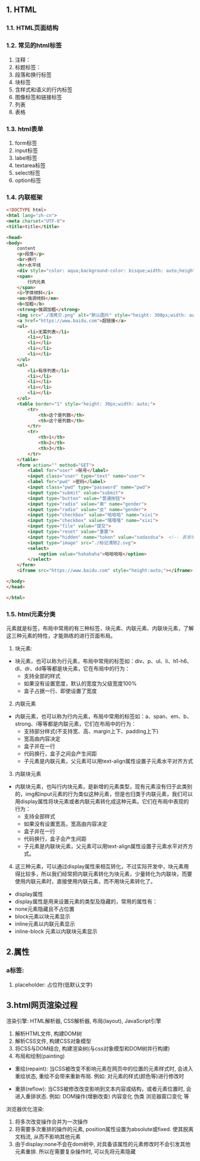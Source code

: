 ## 1. HTML

### 1.1. HTML页面结构

### 1.2. 常见的html标签

1. 注释：<!--->
2. 标题标签：
3. 段落和换行标签
4. 块标签
5. 含样式和语义的行内标签
6. 图像标签和链接标签
7. 列表
8. 表格

### 1.3. html表单

1. form标签
2. input标签
3. label标签
4. textarea标签
5. select标签
6. option标签

### 1.4. 内联框架

```html
<!DOCTYPE html>
<html lang="zh-cn">
<meta charset="UTF-8">
<title>title</title>

<head>
<body>
    content
    <p>段落</p>
    <br>换行
    <hr>水平线
    <div style="color: aqua;background-color: bisque;width: auto;height: 300px;">块标签</div>
    <span>
        行内元素
    </span>
    <i>字体倾斜</i>
    <em>强调倾斜</em>
    <b>加粗</b>
    <strong>强调加粗</strong>
    <img src="./浅拷贝.png" alt="默认图片" style="height: 300px;width: auto;">
    <a href="https://www.baidu.com">超链接</a>
    <ul>
        <li>无需列表</li>
        <li></li>
        <li></li>
        <li></li>
        <li></li>
    </ul>
    <ol>
        <li>有序列表</li>
        <li></li>
        <li></li>
        <li></li>
        <li></li>
    </ol>
    <table border="1" style="height: 30px;width: auto;">
        <tr>
            <th>这个是列数</th>
            <th>这个是列数</th>
        </tr>
        <tr>
            <th>1</th>
            <th>2</th>
            <th>3</th>
        </tr>
    </table>
    <form action="" method="GET">
        <label for="user" >账号</label>
        <input class="user" type="text" name="user">
        <label for="pwd" >密码</label>
        <input class="pwd" type="password" name="pwd">
        <input type="submit" value="submit">
        <input type="button" value="普通按钮">
        <input type="radio" value="男" name="gender">
        <input type="radio" value="女" name="gender">
        <input type="checkbox" value="哈哈哈" name="xixi">
        <input type="checkbox" value="嘻嘻嘻" name="xixi">
        <input type="file" value="提交">
        <input type="reset" value="重置">
        <input type="hidden" name="token" value="sadasdsa">  <!-- 表单域 储存值-->
        <input type="image" src="./标记清除2.svg">
        <select>
            <option value="hahahaha">哈哈哈哈</option>
        </select>
    </form>
    <iframe src="https://www.baidu.com" style="height:auto;"></iframe>

</body>
</head>

</html>
```

### 1.5. html元素分类

元素就是标签，布局中常用的有三种标签，块元素、内联元素、内联块元素，了解这三种元素的特性，才能熟练的进行页面布局。

1. 块元素:
- 块元素，也可以称为行元素，布局中常用的标签如：div、p、ul、li、h1-h6、dl、dr、dd等等都是块元素，它在布局中的行为：
    - 支持全部的样式
    - 如果没有设置宽度，默认的宽度为父级宽度100%
    - 盒子占据一行、即使设置了宽度

2. 内联元素
- 内联元素，也可以称为行内元素，布局中常用的标签如：a、span、em、b、strong、i等等都是内联元素，它们在布局中的行为：
    - 支持部分样式(不支持宽、高、margin上下、padding上下)
    - 宽高由内容决定
    - 盒子并在一行
    - 代码换行，盒子之间会产生间距
    - 子元素是内联元素，父元素可以用text-align属性设置子元素水平对齐方式

3. 内联块元素
- 内联块元素，也叫行内块元素，是新增的元素类型，现有元素没有归于此类别的，img和input元素的行为类似这种元素，但是也归类于内联元素，我们可以用display属性将块元素或者内联元素转化成这种元素。它们在布局中表现的行为：
    - 支持全部样式
    - 如果没有设置宽高，宽高由内容决定
    - 盒子并在一行
    - 代码换行，盒子会产生间距
    - 子元素是内联块元素，父元素可以用text-align属性设置子元素水平对齐方式。

4. 这三种元素，可以通过display属性来相互转化，不过实际开发中，块元素用得比较多，所以我们经常把内联元素转化为块元素，少量转化为内联块，而要使用内联元素时，直接使用内联元素，而不用块元素转化了。

- display属性
- display属性是用来设置元素的类型及隐藏的，常用的属性有：
- none元素隐藏且不占位置
- block元素以块元素显示
- inline元素以内联元素显示
- inline-block 元素以内联块元素显示

## 2.属性
### a标签: 
1. placeholder: 占位符(低默认文字)

## 3.html网页渲染过程
渲染引擎: HTML解析器, CSS解析器, 布局(layout), JavaScript引擎

1. 解析HTML文件, 构建DOM树
2. 解析CSS文件, 构建CSS对象模型
3. 将CSS与DOM结合, 构建渲染树(与css对象模型和DOM树并行构建)
4. 布局和绘制(painting)

- 重绘(repaint): 当CSS被改变不影响元素在网页中的位置的元素样式时, 会进入重绘状态, 重绘不会带来重新布局. 例如: 对元素的样式(颜色等)进行修改时

- 重排(reflow): 当CSS被修改改变影响到文本内容或结构，或者元素位置时, 会进入重排状态. 例如: DOM操作(增删改查) 内容变化 伪类 浏览器窗口变化 等 

浏览器优化渲染:
1. 将多次改变操作合并为一次操作
2. 将需要多次重排的操作的元素, position属性设置为absolute或fixed. 使其脱离文档流, 从而不影响其他元素
3. 由于display:none不会在dom树中, 对具备该属性的元素修改时不会引发其他元素重排. 所以在需要复杂操作时, 可以先将元素隐藏
